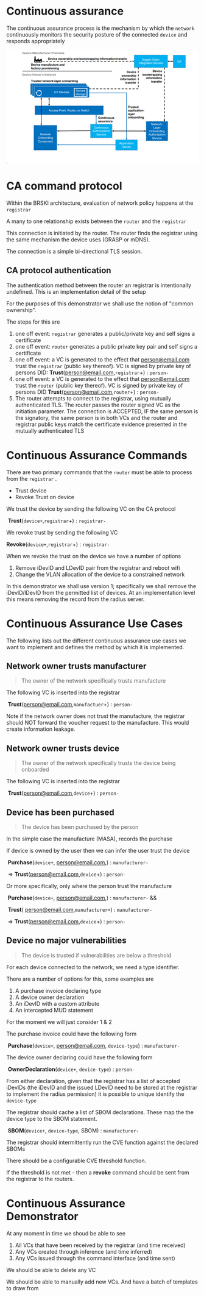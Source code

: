# Continuous assurance

The continuous assurance process is the mechanism by which the `network` continuously monitors the security posture of the connected `device` and responds appropriately







![image-20240108100831524](image-20240108100831524.png)

# CA command protocol

Within the BRSKI architecture, evaluation of network policy happens at the `registrar`

A many to one relationship exists between the `router` and the `registrar` 

This connection is initiated by the router. The router finds the registrar using the same mechanism the device uses (GRASP or mDNS).

The connection is a simple bi-directional TLS session.

## CA protocol authentication

The authentication method between the router an registrar is intentionally undefined. This is an implementation detail of the setup

For the purposes of this demonstrator we shall use the notion of "common ownership".

The steps for this are

1. one off event: `registrar` generates a public/private key and self signs a certificate
2. one off event: `router` generates a public private key pair and self signs a certificate
3. one off event: a VC is generated to the effect that person@email.com trust the `registrar` (public key thereof). VC is signed by private key of persons DID: **Trust**(person@email.com,`registrar`+) : `person-`
4. one off event: a VC is generated to the effect that person@email.com trust the `router` (public key thereof). VC is signed by private key of persons DID **Trust**(person@email.com,`router`+) : `person-`
5. The router attempts to connect to the registrar, using mutually authenticated TLS. The router passes the router signed VC as the initiation parameter.   The connection is ACCEPTED, IF the same person is the signatory, the same person is in both VCs and the router and registrar public keys match the certificate evidence presented in the mutually authenticated TLS

# Continuous Assurance Commands

There are two primary commands that the `router` must be able to process from the `registrar` . 

* Trust device
* Revoke Trust on device

We trust the device by sending the following VC on the CA protocol 

​	**Trust**(`device+`,`registrar`+) : `registrar-`

We revoke trust by sending the following VC

​	**Revoke**(`device+`,`registrar`+) : `registrar-`

When we revoke the trust on the device we have a number of options

1. Remove iDevID and LDevID pair from the registrar and reboot wifi
2. Change the VLAN allocation of the device to a constrained network 

In this demonstrator we shall use version 1; specifically we shall remove the iDevID/lDevID from the permitted list of devices. At an implementation level this means removing the record from the radius server. 





# Continuous Assurance Use Cases

The following lists out the different continuous assurance use cases we want to implement and defines the method by which it is implemented.



## Network owner trusts manufacturer

> The owner of the network specifically trusts manufacture 

The following VC is inserted into the registrar

​	**Trust**(person@email.com,`manufactuer`+) : `person-`

Note if the network owner does not trust the manufacture, the registrar should NOT forward the voucher request to the manufacture. This would create information leakage. 



## Network owner trusts device

> The owner of the network specifically trusts the device being onboarded

The following VC is inserted into the registrar

​	**Trust**(person@email.com,`device`+) : `person-`



## Device has been purchased

> The device has been purchased by the person

In the simple case the manufacture (MASA), records the purchase

If device is owned by the user then we can infer the user trust the device 

​	**Purchase**(`device+`, person@email.com,) : `manufacturer-` 

​	=> **Trust**(person@email.com,`device`+) : `person-`

Or more specifically, only where the person trust the manufacture 

​	**Purchase**(`device+`, person@email.com,) : `manufacturer-` &&

​	**Trust**( person@email.com,`manufacturer+`) : `manufacturer-` 

​	=> **Trust**(person@email.com,`device`+) : `person-`



## Device no major vulnerabilities 

> The device is trusted if vulnerabilities are below a threshold 

For each device connected to the network, we need a type identifier.

There are a number of options for this, some examples are

1. A purchase invoice declaring type
2. A device owner declaration
3. An iDevID with a custom attribute
4. An intercepted MUD statement 

For the moment we will just consider 1 & 2



The purchase invoice could have the following form

​	**Purchase**(`device+`, person@email.com, `device-type`) : `manufacturer-` 

The device owner declaring could have the following form 

​	**OwnerDeclaration**(`device+`,  `device-type`) : `person-` 



From either declaration, given that the registrar has a list of accepted iDevIDs (the iDevID and the issued LDevID need to be stored at the registrar to implement the radius permission) it is possible to unique identify the `device-type`

The registrar should cache a list of SBOM declarations. These map the the device type to the SBOM statement.

​	**SBOM**(`device+`,  `device-type`, SBOM) : `manufacturer-` 



The registrar should intermittently run the CVE function against the declared SBOMs

There should be a configurable CVE threshold function.

If the threshold is not met - then a **revoke** command should be sent from the registrar to the routers. 







# Continuous Assurance Demonstrator



At any moment in time we shoud be able to see

1. All VCs that have been received by the registrar (and time received)
2. Any VCs created through inference (and time inferred)
3. Any VCs issued through the command interface (and time sent)



We should be able to delete any VC 



We should be able to manually add new VCs. And have a batch of templates to draw from
